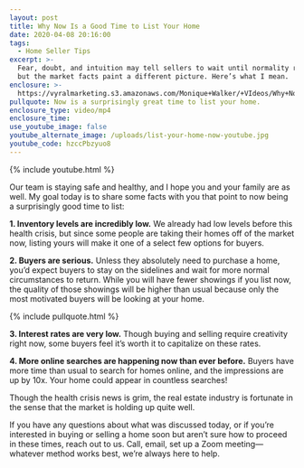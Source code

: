 ```yaml
---
layout: post
title: Why Now Is a Good Time to List Your Home
date: 2020-04-08 20:16:00
tags:
  - Home Seller Tips
excerpt: >-
  Fear, doubt, and intuition may tell sellers to wait until normality returns,
  but the market facts paint a different picture. Here’s what I mean.
enclosure: >-
  https://vyralmarketing.s3.amazonaws.com/Monique+Walker/+VIdeos/Why+Now+Is+a+Good+Time+to+List+Your+Home.mp4
pullquote: Now is a surprisingly great time to list your home.
enclosure_type: video/mp4
enclosure_time:
use_youtube_image: false
youtube_alternate_image: /uploads/list-your-home-now-youtube.jpg
youtube_code: hzccPbzyuo8
---
```


{% include youtube.html %}

Our team is staying safe and healthy, and I hope you and your family are as well. My goal today is to share some facts with you that point to now being a surprisingly good time to list:&nbsp;

**1\. Inventory levels are incredibly low.** We already had low levels before this health crisis, but since some people are taking their homes off of the market now, listing yours will make it one of a select few options for buyers.&nbsp;

**2\. Buyers are serious.** Unless they absolutely need to purchase a home, you’d expect buyers to stay on the sidelines and wait for more normal circumstances to return. While you will have fewer showings if you list now, the quality of those showings will be higher than usual because only the most motivated buyers will be looking at your home.&nbsp;

{% include pullquote.html %}

**3\. Interest rates are very low.** Though buying and selling require creativity right now, some buyers feel it’s worth it to capitalize on these rates.&nbsp;

**4\. More online searches are happening now than ever before.** Buyers have more time than usual to search for homes online, and the impressions are up by 10x. Your home could appear in countless searches\!

Though the health crisis news is grim, the real estate industry is fortunate in the sense that the market is holding up quite well.&nbsp;

If you have any questions about what was discussed today, or if you’re interested in buying or selling a home soon but aren’t sure how to proceed in these times, reach out to us. Call, email, set up a Zoom meeting—whatever method works best, we’re always here to help.